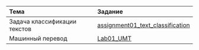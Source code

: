 |Тема|Задание|
|:----|:-------|
|Задача классификации текстов|[assignment01_text_classification](https://github.com/Renata-2001/ml-mipt-course/tree/main/Advanced/assignment01_text_classification)|
|Машинный перевод|[Lab01_UMT](https://github.com/Renata-2001/ml-mipt-course/tree/main/Advanced/Lab01_UMT)|
